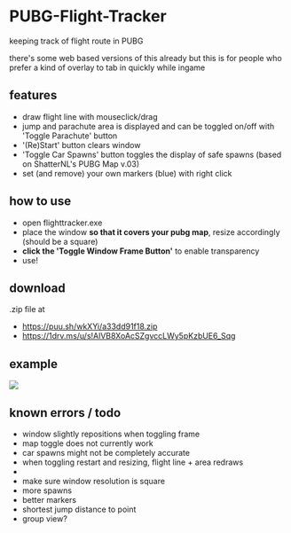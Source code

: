 # PUBG-Flight-Tracker
keeping track of flight route in PUBG

there's some web based versions of this already but this is for people who prefer a kind of overlay to tab in quickly while ingame

## features
- draw flight line with mouseclick/drag
- jump and parachute area is displayed and can be toggled on/off with 'Toggle Parachute' button
- '(Re)Start' button clears window
- 'Toggle Car Spawns' button toggles the display of safe spawns (based on ShatterNL's PUBG Map v.03)
- set (and remove) your own markers (blue) with right click

## how to use
- open flighttracker.exe
- place the window **so that it covers your pubg map**, resize accordingly (should be a square)
- **click the 'Toggle Window Frame Button'** to enable transparency
- use! 

## download
.zip file at 
- https://puu.sh/wkXYi/a33dd91f18.zip
- https://1drv.ms/u/s!AlVB8XoAcSZgvccLWy5pKzbUE6_Sqg

## example

![](https://puu.sh/wkXFk/ffb3a44c08.jpg)

## known errors / todo
- window slightly repositions when toggling frame
- map toggle does not currently work
- car spawns might not be completely accurate
- when toggling restart and resizing, flight line + area redraws
-
- make sure window resolution is square
- more spawns
- better markers
- shortest jump distance to point
- group view? 
